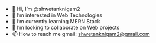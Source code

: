 - 👋 Hi, I’m @shwetanknigam2
- 👀 I’m interested in Web Technologies
- 🌱 I’m currently learning MERN Stack
- 💞️ I’m looking to collaborate on Web projects
- 📫 How to reach me gmail: shwetanknigam2@gmail.com


<!---
shwetanknigam2/shwetanknigam2 is a ✨ special ✨ repository because its `README.md` (this file) appears on your GitHub profile.
You can click the Preview link to take a look at your changes.
--->
